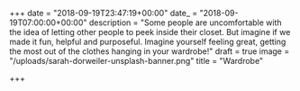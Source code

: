 +++
date = "2018-09-19T23:47:19+00:00"
date_ = "2018-09-19T07:00:00+00:00"
description = "Some people are uncomfortable with the idea of letting other people to peek inside their closet. But imagine if we made it fun, helpful and purposeful. Imagine yourself feeling great, getting the most out of the clothes hanging in your wardrobe!"
draft = true
image = "/uploads/sarah-dorweiler-unsplash-banner.png"
title = "Wardrobe"

+++
